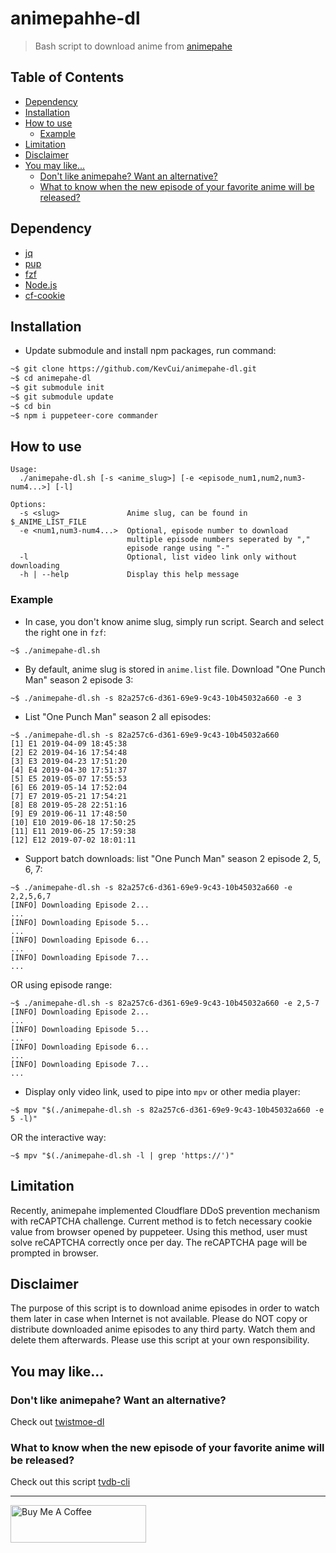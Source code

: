 # animepahhe-dl

> Bash script to download anime from [animepahe](https://animepahe.com/)

## Table of Contents

- [Dependency](#dependency)
- [Installation](#installation)
- [How to use](#how-to-use)
  - [Example](#example)
- [Limitation](#limitation)
- [Disclaimer](#disclaimer)
- [You may like...](#you-may-like)
  - [Don't like animepahe? Want an alternative?](#dont-like-animepahe-want-an-alternative)
  - [What to know when the new episode of your favorite anime will be released?](#what-to-know-when-the-new-episode-of-your-favorite-anime-will-be-released)

## Dependency

- [jq](https://stedolan.github.io/jq/)
- [pup](https://github.com/EricChiang/pup)
- [fzf](https://github.com/junegunn/fzf)
- [Node.js](https://nodejs.org/en/download/)
- [cf-cookie](https://github.com/KevCui/cf-cookie)

## Installation

- Update submodule and install npm packages, run command:

```bash
~$ git clone https://github.com/KevCui/animepahe-dl.git
~$ cd animepahe-dl
~$ git submodule init
~$ git submodule update
~$ cd bin
~$ npm i puppeteer-core commander
```

## How to use

```
Usage:
  ./animepahe-dl.sh [-s <anime_slug>] [-e <episode_num1,num2,num3-num4...>] [-l]

Options:
  -s <slug>               Anime slug, can be found in $_ANIME_LIST_FILE
  -e <num1,num3-num4...>  Optional, episode number to download
                          multiple episode numbers seperated by ","
                          episode range using "-"
  -l                      Optional, list video link only without downloading
  -h | --help             Display this help message

```

### Example

- In case, you don't know anime slug, simply run script. Search and select the right one in `fzf`:

```
~$ ./animepahe-dl.sh
```

- By default, anime slug is stored in `anime.list` file. Download "One Punch Man" season 2 episode 3:

```
~$ ./animepahe-dl.sh -s 82a257c6-d361-69e9-9c43-10b45032a660 -e 3
```

- List "One Punch Man" season 2 all episodes:

```
~$ ./animepahe-dl.sh -s 82a257c6-d361-69e9-9c43-10b45032a660
[1] E1 2019-04-09 18:45:38
[2] E2 2019-04-16 17:54:48
[3] E3 2019-04-23 17:51:20
[4] E4 2019-04-30 17:51:37
[5] E5 2019-05-07 17:55:53
[6] E6 2019-05-14 17:52:04
[7] E7 2019-05-21 17:54:21
[8] E8 2019-05-28 22:51:16
[9] E9 2019-06-11 17:48:50
[10] E10 2019-06-18 17:50:25
[11] E11 2019-06-25 17:59:38
[12] E12 2019-07-02 18:01:11
```

- Support batch downloads: list "One Punch Man" season 2 episode 2, 5, 6, 7:

```
~$ ./animepahe-dl.sh -s 82a257c6-d361-69e9-9c43-10b45032a660 -e 2,2,5,6,7
[INFO] Downloading Episode 2...
...
[INFO] Downloading Episode 5...
...
[INFO] Downloading Episode 6...
...
[INFO] Downloading Episode 7...
...
```

OR using episode range:

```
~$ ./animepahe-dl.sh -s 82a257c6-d361-69e9-9c43-10b45032a660 -e 2,5-7
[INFO] Downloading Episode 2...
...
[INFO] Downloading Episode 5...
...
[INFO] Downloading Episode 6...
...
[INFO] Downloading Episode 7...
...
```

- Display only video link, used to pipe into `mpv` or other media player:

```
~$ mpv "$(./animepahe-dl.sh -s 82a257c6-d361-69e9-9c43-10b45032a660 -e 5 -l)"
```

OR the interactive way:

```
~$ mpv "$(./animepahe-dl.sh -l | grep 'https://')"
```

## Limitation

Recently, animepahe implemented Cloudflare DDoS prevention mechanism with reCAPTCHA challenge. Current method is to fetch necessary cookie value from browser opened by puppeteer. Using this method, user must solve reCAPTCHA correctly once per day. The reCAPTCHA page will be prompted in browser.

## Disclaimer

The purpose of this script is to download anime episodes in order to watch them later in case when Internet is not available. Please do NOT copy or distribute downloaded anime episodes to any third party. Watch them and delete them afterwards. Please use this script at your own responsibility.

## You may like...

### Don't like animepahe? Want an alternative?

Check out [twistmoe-dl](https://github.com/KevCui/twistmoe-dl)

### What to know when the new episode of your favorite anime will be released?

Check out this script [tvdb-cli](https://github.com/KevCui/tvdb-cli)

---

<a href="https://www.buymeacoffee.com/kevcui" target="_blank"><img src="https://cdn.buymeacoffee.com/buttons/v2/default-orange.png" alt="Buy Me A Coffee" height="60px" width="217px"></a>